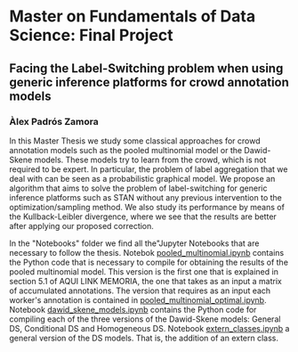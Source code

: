 # Master on Fundamentals of Data Science: Final Project
## Facing the Label-Switching problem when using generic inference platforms for crowd annotation models

### Àlex Padrós Zamora

In this Master Thesis we study some classical approaches for crowd annotation models such as the pooled multinomial model or the Dawid-Skene models. These models try to learn from the crowd, which is not required to be expert. In particular, the problem of label aggregation that we deal with can be seen as a probabilistic graphical model. We propose an algorithm that aims to solve the problem of label-switching for generic inference platforms such as STAN without any previous intervention to the optimization/sampling method. We also study its performance by means of the Kullback-Leibler divergence, where we see that the results are better after applying our proposed correction.

In the "Notebooks" folder we find all the"Jupyter Notebooks that are necessary to follow the thesis. Notebok [pooled_multinomial.ipynb](https://github.com/apadros01/TFM-CrowdLearning/blob/main/Notebooks/pooled_multinomial.ipynb) contains the Python code that is necessary to compile for obtaining the results of the pooled multinomial model. This version is the first one that is explained in section 5.1 of AQUI LINK MEMORIA, the one that takes as an input a matrix of accumulated annotations. The version that requires as an input each worker's annotation is contained in [pooled_multinomial_optimal.ipynb](https://github.com/apadros01/TFM-CrowdLearning/blob/main/Notebooks/pooled_multinomial_optimal.ipynb). Notebook [dawid_skene_models.ipynb](https://github.com/apadros01/TFM-CrowdLearning/blob/main/Notebooks/dawid_skene_models.ipynb) contains the Python code for compiling each of the three versions of the Dawid-Skene models: General DS, Conditional DS and Homogeneous DS. Notebook [extern_classes.ipynb](https://github.com/apadros01/TFM-CrowdLearning/blob/main/Notebooks/extern_classes.ipynb) a general version of the DS models. That is, the addition of an extern class. 

